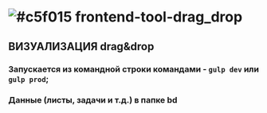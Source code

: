# ![#c5f015](https://placehold.it/15/c5f015/000000?text='') frontend-tool-drag_drop

## ВИЗУАЛИЗАЦИЯ drag&drop

### Запускается из командной строки командами - `gulp dev` или `gulp prod`;
### Данные (листы, задачи и т.д.) в папке bd